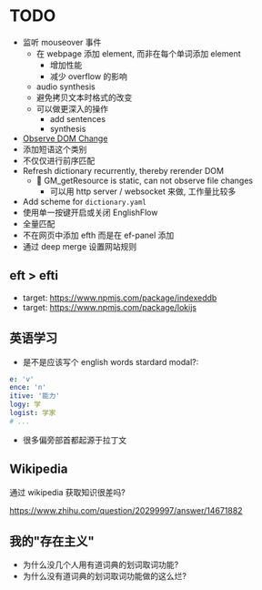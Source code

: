 # TODO

- 监听 mouseover 事件
  - 在 webpage 添加 element, 而非在每个单词添加 element
    - 增加性能
    - 减少 overflow 的影响
  - audio synthesis
  - 避免拷贝文本时格式的改变
  - 可以做更深入的操作
    - add sentences
    - synthesis
- [Observe DOM Change](https://developer.mozilla.org/en-US/docs/Web/API/MutationObserver)
- 添加短语这个类别
- 不仅仅进行前序匹配
- Refresh dictionary recurrently, thereby rerender DOM
  - 🚧 GM_getResource is static, can not observe file changes
    - 可以用 http server / websocket 来做, 工作量比较多
- Add scheme for `dictionary.yaml`
- 使用单一按键开启或关闭 EnglishFlow
- 全量匹配
- 不在网页中添加 efth 而是在 ef-panel 添加
- 通过 deep merge 设置网站规则

## eft > efti

- target: https://www.npmjs.com/package/indexeddb
- target: https://www.npmjs.com/package/lokijs

## 英语学习

- 是不是应该写个 english words stardard modal?:

```yaml
e: 'v'
ence: 'n'
itive: '能力'
logy: 学
logist: 学家
# ...
```

- 很多偏旁部首都起源于拉丁文

## Wikipedia

通过 wikipedia 获取知识很差吗?

https://www.zhihu.com/question/20299997/answer/14671882

## 我的"存在主义"

- 为什么没几个人用有道词典的划词取词功能?
- 为什么没有道词典的划词取词功能做的这么烂?

